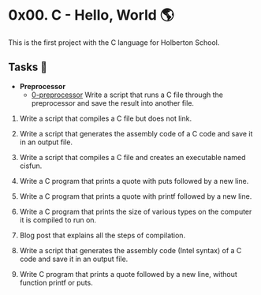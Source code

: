 # 0x00. C - Hello, World :earth_americas:
This is the first project with the C language for Holberton School.

## Tasks :scroll:

- **Preprocessor**
  - [0-preprocessor](https://github.com/ChrissLind/holbertonschool-low_level_programming/blob/main/0x00-hello_world/0-preprocessor) Write a script that runs a C file through the preprocessor and save the result into another file.
1. Write a script that compiles a C file but does not link.

2. Write a script that generates the assembly code of a C code and save it in an output file.

3. Write a script that compiles a C file and creates an executable named cisfun.

4. Write a C program that prints a quote with puts followed by a new line.

5. Write a C program that prints a quote with printf followed by a new line.

6. Write a C program that prints the size of various types on the computer it is compiled to run on.

7. Blog post that explains all the steps of compilation.

8. Write a script that generates the assembly code (Intel syntax) of a C code and save it in an output file.

9. Write C program that prints a quote followed by a new line, without function printf or puts.
